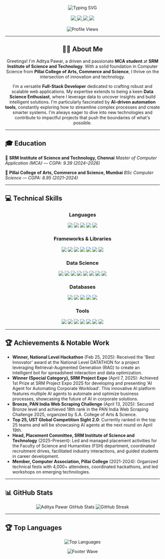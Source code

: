 <div align="center">
  <img src="https://readme-typing-svg.herokuapp.com?font=Poppins&weight=700&size=28&duration=3000&pause=1000&color=FFFFFF&center=true&vCenter=true&random=false&width=435&lines=Hi+there!+I'm+Aditya+Pawar;Full-Stack+Developer;Data+Science+Enthusiast;AI+Automation+Builder" alt="Typing SVG" />
</div>

<br>

<div align="center">
  <a href="mailto:adityapawar327@gmail.com">
    <img src="https://img.shields.io/badge/Email-adityapawar327%40gmail.com-D14836?style=for-the-badge&logo=gmail&logoColor=white"/>
  </a>
  <a href="https://www.linkedin.com/in/adityapawar327">
    <img src="https://img.shields.io/badge/LinkedIn-Connect-0077B5?style=for-the-badge&logo=linkedin&logoColor=white"/>
  </a>
  <a href="https://github.com/adityapawar327">
    <img src="https://img.shields.io/badge/GitHub-Follow-181717?style=for-the-badge&logo=github&logoColor=white"/>
  </a>
  <a href="tel:+917738561876">
    <img src="https://img.shields.io/badge/Phone-%2B91%207738561876-4CAF50?style=for-the-badge&logo=whatsapp&logoColor=white"/>
  </a>
</div>

<br>

<div align="center">
  <img src="https://komarev.com/ghpvc/?username=adityapawar327&style=for-the-badge&color=blueviolet" alt="Profile Views"/>
</div>

---

<div align="center">

## 👨‍💻 About Me
Greetings! I'm Aditya Pawar, a driven and passionate **MCA student** at **SRM Institute of Science and Technology**. With a solid foundation in Computer Science from **Pillai College of Arts, Commerce and Science**, I thrive on the intersection of innovation and technology.

I'm a versatile **Full-Stack Developer** dedicated to crafting robust and scalable web applications. My expertise extends to being a keen **Data Science Enthusiast**, where I leverage data to uncover insights and build intelligent solutions. I'm particularly fascinated by **AI-driven automation tools**, constantly exploring how to streamline complex processes and create smarter systems. I'm always eager to dive into new technologies and contribute to impactful projects that push the boundaries of what's possible.

</div>

---

## 🎓 Education

📍 **SRM Institute of Science and Technology, Chennai**
*Master of Computer Application (MCA) — CGPA: 9.39 (2024–2026)*

📍 **Pillai College of Arts, Commerce and Science, Mumbai**
*BSc Computer Science — CGPA: 8.95 (2021–2024)*

---

## 💻 Technical Skills

<div align="center">
  
### Languages
<p>
  <img src="https://img.shields.io/badge/Java-007396?style=for-the-badge&logo=java&logoColor=white"/>
  <img src="https://img.shields.io/badge/Python-3776AB?style=for-the-badge&logo=python&logoColor=white"/>
  <img src="https://img.shields.io/badge/JavaScript-F7DF1E?style=for-the-badge&logo=javascript&logoColor=black"/>
  <img src="https://img.shields.io/badge/TypeScript-3178C6?style=for-the-badge&logo=typescript&logoColor=white"/>
  <img src="https://img.shields.io/badge/R-276DC3?style=for-the-badge&logo=r&logoColor=white"/>
</p>

### Frameworks & Libraries
<p>
  <img src="https://img.shields.io/badge/React.js-61DAFB?style=for-the-badge&logo=react&logoColor=black"/>
  <img src="https://img.shields.io/badge/Next.js-000000?style=for-the-badge&logo=next.js&logoColor=white"/>
  <img src="https://img.shields.io/badge/Node.js-339933?style=for-the-badge&logo=node.js&logoColor=white"/>
  <img src="https://img.shields.io/badge/Express.js-000000?style=for-the-badge&logo=express&logoColor=white"/>
  <img src="https://img.shields.io/badge/Flask-000000?style=for-the-badge&logo=flask&logoColor=white"/>
  <img src="https://img.shields.io/badge/Django-092E20?style=for-the-badge&logo=django&logoColor=white"/>
  <img src="https://img.shields.io/badge/Spring_Boot-6DB33F?style=for-the-badge&logo=spring-boot&logoColor=white"/>
</p>

### Data Science
<p>
  <img src="https://img.shields.io/badge/Pandas-150458?style=for-the-badge&logo=pandas&logoColor=white"/>
  <img src="https://img.shields.io/badge/NumPy-013243?style=for-the-badge&logo=numpy&logoColor=white"/>
  <img src="https://img.shields.io/badge/Matplotlib-000000?style=for-the-badge&logo=matplotlib&logoColor=white"/>
  <img src="https://img.shields.io/badge/Seaborn-8D1F6E?style=for-the-badge&logo=seaborn&logoColor=white"/>
  <img src="https://img.shields.io/badge/Scikit--learn-F7931E?style=for-the-badge&logo=scikit-learn&logoColor=white"/>
  <img src="https://img.shields.io/badge/TensorFlow-FF6F00?style=for-the-badge&logo=tensorflow&logoColor=white"/>
  <img src="https://img.shields.io/badge/Tableau-E97627?style=for-the-badge&logo=tableau&logoColor=white"/>
  <img src="https://img.shields.io/badge/Power_BI-F2C811?style=for-the-badge&logo=power-bi&logoColor=black"/>
</p>

### Databases
<p>
  <img src="https://img.shields.io/badge/MySQL-4479A1?style=for-the-badge&logo=mysql&logoColor=white"/>
  <img src="https://img.shields.io/badge/MongoDB-47A248?style=for-the-badge&logo=mongodb&logoColor=white"/>
  <img src="https://img.shields.io/badge/PostgreSQL-336791?style=for-the-badge&logo=postgresql&logoColor=white"/>
  <img src="https://img.shields.io/badge/Firebase-FFCA28?style=for-the-badge&logo=firebase&logoColor=black"/>
  <img src="https://img.shields.io/badge/Convex-000000?style=for-the-badge&logo=convex&logoColor=white"/>
</p>

### Tools
<p>
  <img src="https://img.shields.io/badge/AWS-232F3E?style=for-the-badge&logo=amazon-aws&logoColor=white"/>
  <img src="https://img.shields.io/badge/Google_Cloud-4285F4?style=for-the-badge&logo=google-cloud&logoColor=white"/>
  <img src="https://img.shields.io/badge/Git-F05032?style=for-the-badge&logo=git&logoColor=white"/>
  <img src="https://img.shields.io/badge/GitHub-181717?style=for-the-badge&logo=github&logoColor=white"/>
  <img src="https://img.shields.io/badge/Vercel-000000?style=for-the-badge&logo=vercel&logoColor=white"/>
  <img src="https://img.shields.io/badge/LangGraph-000000?style=for-the-badge&logo=langchain&logoColor=white"/>
  <img src="https://img.shields.io/badge/n8n-FF621A?style=for-the-badge&logo=n8n&logoColor=white"/>
</p>
</div>

---

## 🏆 Achievements & Notable Work

* **Winner, National Level Hackathon** (Feb 25, 2025): Received the 'Best Innovator' award at the National Level DATATHON for a project leveraging Retrieval-Augmented Generation (RAG) to create an intelligent bot for spreadsheet interaction and data optimization.
* **Winner (Special Category), SRM Project Expo** (April 7, 2025): Achieved 1st Prize at SRM Project Expo 2025 for developing and presenting 'AI Agent for Automating Corporate Workload'. This innovative AI platform features multiple AI agents to automate and optimize business processes, showcasing the future of AI in corporate solutions.
* **Bronze, PAN India Web Scraping Challenge** (April 13, 2025): Secured Bronze level and achieved 18th rank in the PAN India Web Scraping Challenge 2025, organized by S.A. College of Arts & Science.
* **Top 25, UST Global Competition Sight 2.0**: Currently ranked in the top 25 teams and will be showcasing AI agents at the next round on April 19th.
* **Head, Placement Committee, SRM Institute of Science and Technology** (2025-Present): Led and managed placement activities for the Faculty of Science and Humanities (FSH) department, coordinated recruitment drives, facilitated industry interactions, and guided students in career development.
* **Member, Computer Association, Pillai College** (2021-2024): Organized technical fests with 4,000+ attendees, coordinated hackathons, and led workshops on emerging technologies.

---

## 📊 GitHub Stats

<p align="center">
  <img src="https://github-readme-stats.vercel.app/api?username=adityapawar327&show_icons=true&theme=tokyonight&hide_border=true&count_private=true&title_color=94B2FF&text_color=B7C2D3&icon_color=8BE9FD&bg_color=1A1B27&hide_title=false" alt="Aditya Pawar GitHub Stats" />
  <img src="https://github-readme-streak-stats.herokuapp.com/?user=adityapawar327&theme=tokyonight&hide_border=true&stroke=000000&background=1A1B27" alt="GitHub Streak" />
</p>

---

## 🏆 Top Languages

<p align="center">
  <img src="https://github-readme-stats.vercel.app/api/top-langs/?username=adityapawar327&layout=compact&theme=tokyonight&hide_border=true&title_color=94B2FF&text_color=B7C2D3&icon_color=8BE9FD&bg_color=1A1B27" alt="Top Languages" />
</p>

<p align="center">
  <img src="https://capsule-render.vercel.app/api?type=waving&color=gradient&height=100&section=footer&animation=fadeIn&fontColor=FFFFFF" alt="Footer Wave" />
</p>
